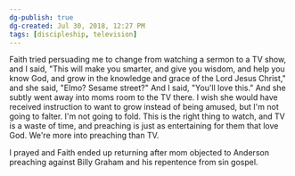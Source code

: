 ```yaml
---
dg-publish: true
dg-created: Jul 30, 2018, 12:27 PM
tags: [discipleship, television]
---
```


Faith tried persuading me to change from watching a sermon to a TV show, and I said, "This will make you smarter, and give you wisdom, and help you know God, and grow in the knowledge and grace of the Lord Jesus Christ," and she said, "Elmo? Sesame street?" And I said, "You'll love this." And she subtly went away into moms room to the TV there. I wish she would have received instruction to want to grow instead of being amused, but I'm not going to falter. I'm not going to fold. This is the right thing to watch, and TV is a waste of time, and preaching is just as entertaining for them that love God. We're more into preaching than TV.

I prayed and Faith ended up returning after mom objected to Anderson preaching against Billy Graham and his repentence from sin gospel.